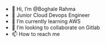- 👋 Hi, I’m @Boghale Rahma
- 👀 Junior Cloud Devops Engineer
- 🌱 I’m currently learning AWS
- 💞️ I’m looking to collaborate on Gitlab
- 📫 How to reach me 

<!---
rahma2020817/rahma2020817 is a ✨ special ✨ repository because its `README.md` (this file) appears on your GitHub profile.
You can click the Preview link to take a look at your changes.
--->
